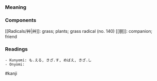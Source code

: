 ### Meaning



### Components

[[Radicals/艸|艸]]: grass; plants; grass radical (no. 140) [[朋]]: companion; friend

### Readings

```
- Kunyomi: も.える, きざ.す, めばえ, きざ.し
- Onyomi: 
```

#kanji